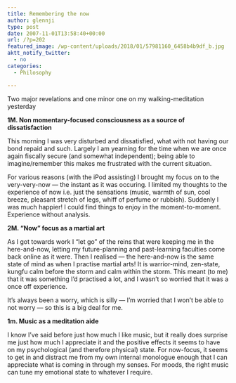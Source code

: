 ```yaml
---
title: Remembering the now
author: glennji
type: post
date: 2007-11-01T13:58:40+00:00
url: /?p=202
featured_image: /wp-content/uploads/2018/01/57981160_6458b4b9df_b.jpg
aktt_notify_twitter:
  - no
categories:
  - Philosophy

---
```

Two major revelations and one minor one on my walking-meditation yesterday
  
<span style="font-weight: bold;">1M. Non momentary-focused consciousness as a source of dissatisfaction </span>
  
This morning I was very disturbed and dissatisfied, what with not having our bond repaid and such. Largely I am yearning for the time when we are once again fiscally secure (and somewhat independent); being able to imagine/remember this makes me frustrated with the current situation.
  
For various reasons (with the iPod assisting) I brought my focus on to the very-very-now &#8212; the instant as it was occuring. I limited my thoughts to the experience of now i.e. just the sensations (music, warmth of sun, cool breeze, pleasant stretch of legs, whiff of perfume or rubbish). Suddenly I was much happier! I could find things to enjoy in the moment-to-moment. Experience without analysis.
  
<span style="font-weight: bold;">2M. &#8220;Now&#8221; focus as a martial art</span>
  
As I got towards work I &#8220;let go&#8221; of the reins that were keeping me in the here-and-now, letting my future-planning and past-learning faculties come back online as it were. Then I realised &#8212; the here-and-now is the same state of mind as when I practise martial arts! It is warrior-mind, zen-state, kungfu calm before the storm and calm within the storm. This meant (to me) that it was something I&#8217;d practised a lot, and I wasn&#8217;t so worried that it was a once off experience.
  
It&#8217;s always been a worry, which is silly &#8212; I&#8217;m worried that I won&#8217;t be able to not worry &#8212; so this is a big deal for me.
  
<span style="font-weight: bold;">1m. Music as a meditation aide</span>
  
I know I&#8217;ve said before just how much I like music, but it really does surprise me just how much I appreciate it and the positive effects it seems to have on my psychological (and therefore physical) state. For now-focus, it seems to get in and distract me from my own internal monologue enough that I can appreciate what is coming in through my senses. For moods, the right music can tune my emotional state to whatever I require.
